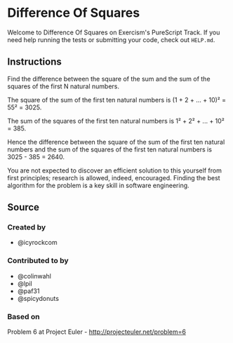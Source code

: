 # Difference Of Squares

Welcome to Difference Of Squares on Exercism's PureScript Track.
If you need help running the tests or submitting your code, check out `HELP.md`.

## Instructions

Find the difference between the square of the sum and the sum of the squares of the first N natural numbers.

The square of the sum of the first ten natural numbers is
(1 + 2 + ... + 10)² = 55² = 3025.

The sum of the squares of the first ten natural numbers is
1² + 2² + ... + 10² = 385.

Hence the difference between the square of the sum of the first
ten natural numbers and the sum of the squares of the first ten
natural numbers is 3025 - 385 = 2640.

You are not expected to discover an efficient solution to this yourself from
first principles; research is allowed, indeed, encouraged. Finding the best
algorithm for the problem is a key skill in software engineering.

## Source

### Created by

- @icyrockcom

### Contributed to by

- @colinwahl
- @lpil
- @paf31
- @spicydonuts

### Based on

Problem 6 at Project Euler - http://projecteuler.net/problem=6